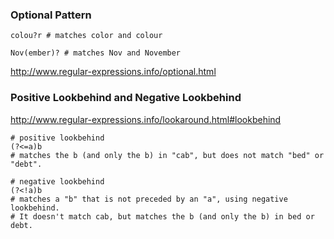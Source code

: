 ### Optional Pattern
```
colou?r # matches color and colour

Nov(ember)? # matches Nov and November
```
http://www.regular-expressions.info/optional.html


### Positive Lookbehind and Negative Lookbehind
http://www.regular-expressions.info/lookaround.html#lookbehind
```
# positive lookbehind
(?<=a)b
# matches the b (and only the b) in "cab", but does not match "bed" or "debt".

# negative lookbehind
(?<!a)b
# matches a "b" that is not preceded by an "a", using negative lookbehind.
# It doesn't match cab, but matches the b (and only the b) in bed or debt.
```